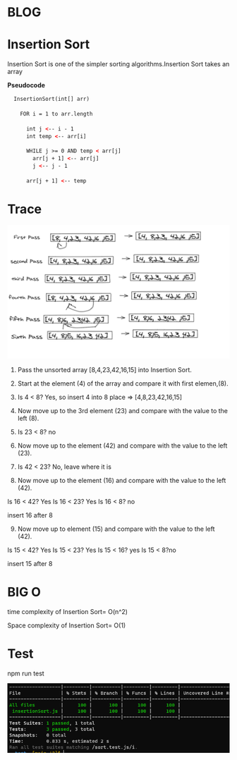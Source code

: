 # BLOG

# Insertion Sort

Insertion Sort is one of the simpler sorting algorithms.Insertion Sort takes an array

**Pseudocode**

``` html
  InsertionSort(int[] arr)

    FOR i = 1 to arr.length

      int j <-- i - 1
      int temp <-- arr[i]

      WHILE j >= 0 AND temp < arr[j]
        arr[j + 1] <-- arr[j]
        j <-- j - 1

      arr[j + 1] <-- temp

```

# Trace


![insertion](insertionsort.PNG)

1. Pass the unsorted array [8,4,23,42,16,15] into Insertion Sort.

2. Start at the element (4) of the array and compare it with first elemen,(8).
3. Is 4 < 8? Yes, so insert 4 into 8 place => [4,8,23,42,16,15]
4. Now move up to the 3rd element (23) and compare with the value to the left (8).
5. Is 23 < 8? no
6. Now move up to the element (42) and compare with the value to the left (23).
7. Is 42 < 23? No, leave where it is
8. Now move up to the element (16) and compare with the value to the left (42).

Is 16 < 42? Yes
Is 16 < 23? Yes
Is 16 < 8? no

insert 16 after 8

9. Now move up to element (15) and compare with the value to the left (42).

Is 15 < 42? Yes
Is 15 < 23? Yes
Is 15 < 16? yes
Is 15 < 8?no

insert 15 after 8

# BIG O
time complexity of Insertion Sort= O(n^2)

Space complexity of Insertion Sort= O(1)


# Test

npm run test 

![test](sort26test.PNG)
